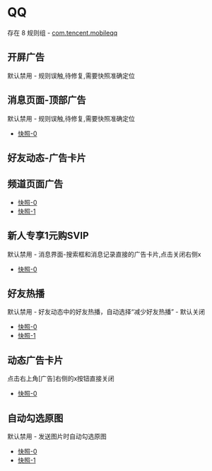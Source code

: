# QQ

存在 8 规则组 - [com.tencent.mobileqq](/src/apps/com.tencent.mobileqq.ts)

## 开屏广告

默认禁用 - 规则误触,待修复,需要快照准确定位

## 消息页面-顶部广告

默认禁用 - 规则误触,待修复,需要快照准确定位

- [快照-0](https://gkd-kit.songe.li/import/12774870)

## 好友动态-广告卡片

## 频道页面广告

- [快照-0](https://gkd-kit.gitee.io/import/12642081)
- [快照-1](https://gkd-kit.gitee.io/import/12708844)

## 新人专享1元购SVIP

默认禁用 - 消息界面-搜索框和消息记录直接的广告卡片,点击关闭右侧x

- [快照-0](https://gkd-kit.gitee.io/import/12706907)

## 好友热播

默认禁用 - 好友动态中的好友热播，自动选择“减少好友热播” - 默认关闭

- [快照-0](https://gkd-kit.gitee.io/import/12721427)
- [快照-1](https://gkd-kit.gitee.io/import/12721433)

## 动态广告卡片

点击右上角[广告]右侧的x按钮直接关闭

- [快照-0](https://gkd-kit.gitee.io/import/12749584)

## 自动勾选原图

默认禁用 - 发送图片时自动勾选原图

- [快照-0](https://gkd-kit.gitee.io/import/12705556)
- [快照-1](https://gkd-kit.gitee.io/import/12705559)
